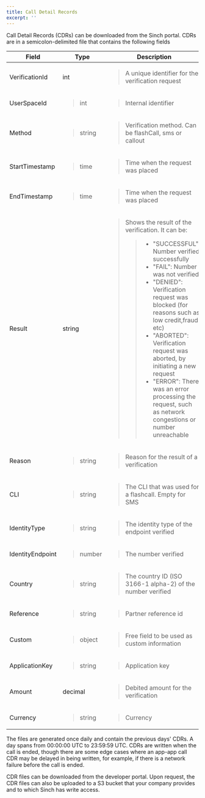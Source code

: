 ```yaml
---
title: Call Detail Records
excerpt: ''
---
```

Call Detail Records (CDRs) can be downloaded from the Sinch portal. CDRs are in a semicolon-delimited file that contains the following fields

<div class="magic-block-html">
    <div class="marked-table">
        <table>
            <thead>
            <tr class="header">
                <th>Field</th>
                <th>Type</th>
                <th>Description</th>
            </tr>
            </thead>
            <tbody>
            <tr class="odd">
                <td>VerificationId</td>
                <td>int</td>
                <td><blockquote>
                    <p>A unique identifier for the verification request</p>
                </blockquote></td>
            </tr>
            <tr class="even">
                <td>UserSpaceId</td>
                <td><blockquote>
                    <p>int</p>
                </blockquote></td>
                <td><blockquote>
                    <p>Internal identifier</p>
                </blockquote></td>
            </tr>
            <tr class="odd">
                <td>Method</td>
                <td><blockquote>
                    <p>string</p>
                </blockquote></td>
                <td><blockquote>
                    <p>Verification method. Can be flashCall, sms or callout</p>
                </blockquote></td>
            </tr>
            <tr class="even">
                <td>StartTimestamp</td>
                <td><blockquote>
                    <p>time</p>
                </blockquote></td>
                <td><blockquote>
                    <p>Time when the request was placed</p>
                </blockquote></td>
            </tr>
            <tr class="odd">
                <td>EndTimestamp</td>
                <td><blockquote>
                    <p>time</p>
                </blockquote></td>
                <td><blockquote>
                    <p>Time when the request was placed</p>
                </blockquote></td>
            </tr>
            <tr class="even">
                <td>Result</td>
                <td>string</td>
                <td><blockquote>
                    <p>Shows the result of the verification. It can be:</p>
                    <blockquote>
                        <ul>
                            <li>"SUCCESSFUL": Number verified successfully</li>
                            <li>"FAIL": Number was not verified</li>
                            <li>"DENIED": Verification request was blocked (for reasons such as low credit,fraud etc)</li>
                            <li>"ABORTED": Verification request was aborted, by initiating a new request</li>
                            <li>"ERROR": There was an error processing the request, such as network congestions or number unreachable</li>
                        </ul>
                    </blockquote>
                </blockquote></td>
            </tr>
            <tr class="odd">
                <td>Reason</td>
                <td><blockquote>
                    <p>string</p>
                </blockquote></td>
                <td><blockquote>
                    <p>Reason for the result of a verification</p>
                </blockquote></td>
            </tr>
            <tr class="even">
                <td>CLI</td>
                <td><blockquote>
                    <p>string</p>
                </blockquote></td>
                <td><blockquote>
                    <p>The CLI that was used for a flashcall. Empty for SMS</p>
                </blockquote></td>
            </tr>
            <tr class="odd">
                <td>IdentityType</td>
                <td><blockquote>
                    <p>string</p>
                </blockquote></td>
                <td><blockquote>
                    <p>The identity type of the endpoint verified</p>
                </blockquote></td>
            </tr>
            <tr class="even">
                <td>IdentityEndpoint</td>
                <td><blockquote>
                    <p>number</p>
                </blockquote></td>
                <td><blockquote>
                    <p>The number verified</p>
                </blockquote></td>
            </tr>
            <tr class="odd">
                <td>Country</td>
                <td><blockquote>
                    <p>string</p>
                </blockquote></td>
                <td><blockquote>
                    <p>The country ID (ISO 3166-1 alpha-2) of the number verified</p>
                </blockquote></td>
            </tr>
            <tr class="even">
                <td>Reference</td>
                <td><blockquote>
                    <p>string</p>
                </blockquote></td>
                <td><blockquote>
                    <p>Partner reference id</p>
                </blockquote></td>
            </tr>
            <tr class="odd">
                <td>Custom</td>
                <td><blockquote>
                    <p>object</p>
                </blockquote></td>
                <td><blockquote>
                    <p>Free field to be used as custom information</p>
                </blockquote></td>
            </tr>
            <tr class="even">
                <td>ApplicationKey</td>
                <td><blockquote>
                    <p>string</p>
                </blockquote></td>
                <td><blockquote>
                    <p>Application key</p>
                </blockquote></td>
            </tr>
            <tr class="odd">
                <td>Amount</td>
                <td>decimal</td>
                <td><blockquote>
                    <p>Debited amount for the verification</p>
                </blockquote></td>
            </tr>
            <tr class="even">
                <td>Currency</td>
                <td><blockquote>
                    <p>string</p>
                </blockquote></td>
                <td><blockquote>
                    <p>Currency</p>
                </blockquote></td>
            </tr>
            </tbody>
        </table>
    </div>
</div>

The files are generated once daily and contain the previous days' CDRs. A day spans from 00:00:00 UTC to 23:59:59 UTC. CDRs are written when the call is ended, though there are some edge cases where an app-app call CDR may be delayed in being written, for example, if there is a network failure before the call is ended.

CDR files can be downloaded from the developer portal. Upon request, the CDR files can also be uploaded to a S3 bucket that your company provides and to which Sinch has write access.

